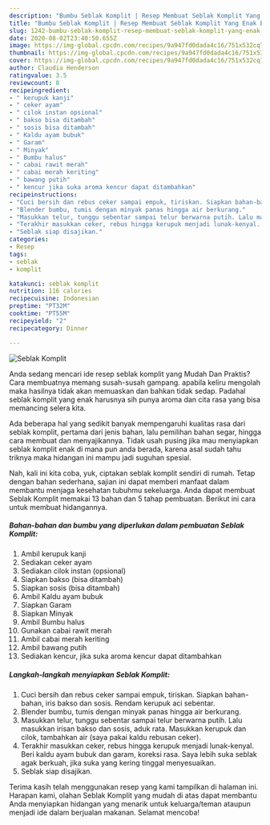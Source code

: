 ```yaml
---
description: "Bumbu Seblak Komplit | Resep Membuat Seblak Komplit Yang Enak Banget"
title: "Bumbu Seblak Komplit | Resep Membuat Seblak Komplit Yang Enak Banget"
slug: 1242-bumbu-seblak-komplit-resep-membuat-seblak-komplit-yang-enak-banget
date: 2020-08-02T23:40:50.655Z
image: https://img-global.cpcdn.com/recipes/9a947fd0dada4c16/751x532cq70/seblak-komplit-foto-resep-utama.jpg
thumbnail: https://img-global.cpcdn.com/recipes/9a947fd0dada4c16/751x532cq70/seblak-komplit-foto-resep-utama.jpg
cover: https://img-global.cpcdn.com/recipes/9a947fd0dada4c16/751x532cq70/seblak-komplit-foto-resep-utama.jpg
author: Claudia Henderson
ratingvalue: 3.5
reviewcount: 8
recipeingredient:
- " kerupuk kanji"
- " ceker ayam"
- " cilok instan opsional"
- " bakso bisa ditambah"
- " sosis bisa ditambah"
- " Kaldu ayam bubuk"
- " Garam"
- " Minyak"
- " Bumbu halus"
- " cabai rawit merah"
- " cabai merah keriting"
- " bawang putih"
- " kencur jika suka aroma kencur dapat ditambahkan"
recipeinstructions:
- "Cuci bersih dan rebus ceker sampai empuk, tiriskan. Siapkan bahan-bahan, iris bakso dan sosis. Rendam kerupuk aci sebentar."
- "Blender bumbu, tumis dengan minyak panas hingga air berkurang."
- "Masukkan telur, tunggu sebentar sampai telur berwarna putih. Lalu masukkan irisan bakso dan sosis, aduk rata. Masukkan kerupuk dan cilok, tambahkan air (saya pakai kaldu rebusan ceker)."
- "Terakhir masukkan ceker, rebus hingga kerupuk menjadi lunak-kenyal. Beri kaldu ayam bubuk dan garam, koreksi rasa. Saya lebih suka seblak agak berkuah, jika suka yang kering tinggal menyesuaikan."
- "Seblak siap disajikan."
categories:
- Resep
tags:
- seblak
- komplit

katakunci: seblak komplit 
nutrition: 116 calories
recipecuisine: Indonesian
preptime: "PT32M"
cooktime: "PT55M"
recipeyield: "2"
recipecategory: Dinner

---
```



![Seblak Komplit](https://img-global.cpcdn.com/recipes/9a947fd0dada4c16/751x532cq70/seblak-komplit-foto-resep-utama.jpg)

Anda sedang mencari ide resep seblak komplit yang Mudah Dan Praktis? Cara membuatnya memang susah-susah gampang. apabila keliru mengolah maka hasilnya tidak akan memuaskan dan bahkan tidak sedap. Padahal seblak komplit yang enak harusnya sih punya aroma dan cita rasa yang bisa memancing selera kita.

Ada beberapa hal yang sedikit banyak mempengaruhi kualitas rasa dari seblak komplit, pertama dari jenis bahan, lalu pemilihan bahan segar, hingga cara membuat dan menyajikannya. Tidak usah pusing jika mau menyiapkan seblak komplit enak di mana pun anda berada, karena asal sudah tahu triknya maka hidangan ini mampu jadi suguhan spesial.




Nah, kali ini kita coba, yuk, ciptakan seblak komplit sendiri di rumah. Tetap dengan bahan sederhana, sajian ini dapat memberi manfaat dalam membantu menjaga kesehatan tubuhmu sekeluarga. Anda dapat membuat Seblak Komplit memakai 13 bahan dan 5 tahap pembuatan. Berikut ini cara untuk membuat hidangannya.

<!--inarticleads1-->

##### Bahan-bahan dan bumbu yang diperlukan dalam pembuatan Seblak Komplit:

1. Ambil  kerupuk kanji
1. Sediakan  ceker ayam
1. Sediakan  cilok instan (opsional)
1. Siapkan  bakso (bisa ditambah)
1. Siapkan  sosis (bisa ditambah)
1. Ambil  Kaldu ayam bubuk
1. Siapkan  Garam
1. Siapkan  Minyak
1. Ambil  Bumbu halus
1. Gunakan  cabai rawit merah
1. Ambil  cabai merah keriting
1. Ambil  bawang putih
1. Sediakan  kencur, jika suka aroma kencur dapat ditambahkan




<!--inarticleads2-->

##### Langkah-langkah menyiapkan Seblak Komplit:

1. Cuci bersih dan rebus ceker sampai empuk, tiriskan. Siapkan bahan-bahan, iris bakso dan sosis. Rendam kerupuk aci sebentar.
1. Blender bumbu, tumis dengan minyak panas hingga air berkurang.
1. Masukkan telur, tunggu sebentar sampai telur berwarna putih. Lalu masukkan irisan bakso dan sosis, aduk rata. Masukkan kerupuk dan cilok, tambahkan air (saya pakai kaldu rebusan ceker).
1. Terakhir masukkan ceker, rebus hingga kerupuk menjadi lunak-kenyal. Beri kaldu ayam bubuk dan garam, koreksi rasa. Saya lebih suka seblak agak berkuah, jika suka yang kering tinggal menyesuaikan.
1. Seblak siap disajikan.




Terima kasih telah menggunakan resep yang kami tampilkan di halaman ini. Harapan kami, olahan Seblak Komplit yang mudah di atas dapat membantu Anda menyiapkan hidangan yang menarik untuk keluarga/teman ataupun menjadi ide dalam berjualan makanan. Selamat mencoba!
